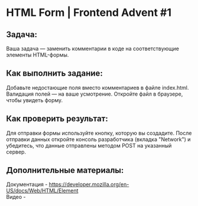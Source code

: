 # HTML Form | Frontend Advent #1

## Задача:
Ваша задача — заменить комментарии в коде на соответствующие элементы HTML-формы.

## Как выполнить задание:
Добавьте недостающие поля вместо комментариев в файле index.html.
Валидация полей — на ваше усмотрение.
Откройте файл в браузере, чтобы увидеть форму.


## Как проверить результат:
Для отправки формы используйте кнопку, которую вы создадите.
После отправки данных откройте консоль разработчика (вкладка "Network") и убедитесь, что данные отправлены методом POST на указанный сервер.

## Дополнительные материалы:
Документация - https://developer.mozilla.org/en-US/docs/Web/HTML/Element  
Видео - 
